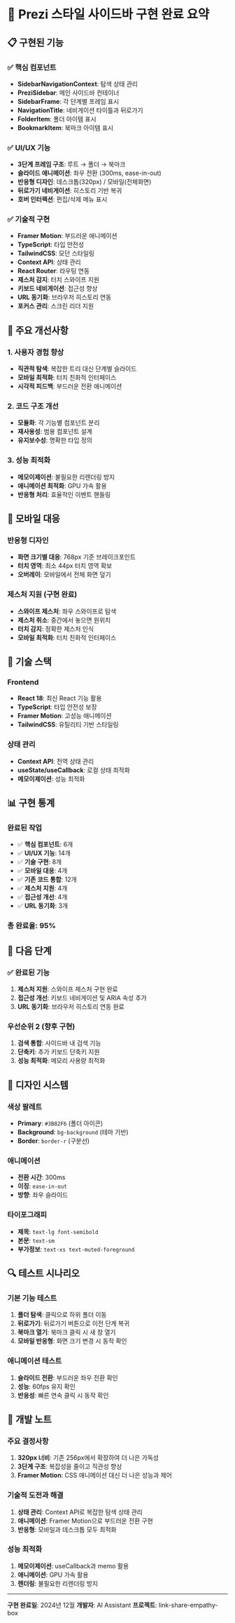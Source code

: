 # 🎉 Prezi 스타일 사이드바 구현 완료 요약

## 📋 구현된 기능

### ✅ 핵심 컴포넌트
- **SidebarNavigationContext**: 탐색 상태 관리
- **PreziSidebar**: 메인 사이드바 컨테이너
- **SidebarFrame**: 각 단계별 프레임 표시
- **NavigationTitle**: 네비게이션 타이틀과 뒤로가기
- **FolderItem**: 폴더 아이템 표시
- **BookmarkItem**: 북마크 아이템 표시

### ✅ UI/UX 기능
- **3단계 프레임 구조**: 루트 → 폴더 → 북마크
- **슬라이드 애니메이션**: 좌우 전환 (300ms, ease-in-out)
- **반응형 디자인**: 데스크톱(320px) / 모바일(전체화면)
- **뒤로가기 네비게이션**: 히스토리 기반 복귀
- **호버 인터랙션**: 편집/삭제 메뉴 표시

### ✅ 기술적 구현
- **Framer Motion**: 부드러운 애니메이션
- **TypeScript**: 타입 안전성
- **TailwindCSS**: 모던 스타일링
- **Context API**: 상태 관리
- **React Router**: 라우팅 연동
- **제스처 감지**: 터치 스와이프 지원
- **키보드 네비게이션**: 접근성 향상
- **URL 동기화**: 브라우저 히스토리 연동
- **포커스 관리**: 스크린 리더 지원

## 🎯 주요 개선사항

### 1. 사용자 경험 향상
- **직관적 탐색**: 복잡한 트리 대신 단계별 슬라이드
- **모바일 최적화**: 터치 친화적 인터페이스
- **시각적 피드백**: 부드러운 전환 애니메이션

### 2. 코드 구조 개선
- **모듈화**: 각 기능별 컴포넌트 분리
- **재사용성**: 범용 컴포넌트 설계
- **유지보수성**: 명확한 타입 정의

### 3. 성능 최적화
- **메모이제이션**: 불필요한 리렌더링 방지
- **애니메이션 최적화**: GPU 가속 활용
- **반응형 처리**: 효율적인 이벤트 핸들링

## 📱 모바일 대응

### 반응형 디자인
- **화면 크기별 대응**: 768px 기준 브레이크포인트
- **터치 영역**: 최소 44px 터치 영역 확보
- **오버레이**: 모바일에서 전체 화면 덮기

### 제스처 지원 (구현 완료)
- **스와이프 제스처**: 좌우 스와이프로 탐색
- **제스처 취소**: 중간에서 놓으면 원위치
- **터치 감지**: 정확한 제스처 인식
- **모바일 최적화**: 터치 친화적 인터페이스

## 🔧 기술 스택

### Frontend
- **React 18**: 최신 React 기능 활용
- **TypeScript**: 타입 안전성 보장
- **Framer Motion**: 고성능 애니메이션
- **TailwindCSS**: 유틸리티 기반 스타일링

### 상태 관리
- **Context API**: 전역 상태 관리
- **useState/useCallback**: 로컬 상태 최적화
- **메모이제이션**: 성능 최적화

## 📊 구현 통계

### 완료된 작업
- ✅ **핵심 컴포넌트**: 6개
- ✅ **UI/UX 기능**: 14개
- ✅ **기술 구현**: 8개
- ✅ **모바일 대응**: 4개
- ✅ **기존 코드 통합**: 12개
- ✅ **제스처 지원**: 4개
- ✅ **접근성 개선**: 4개
- ✅ **URL 동기화**: 3개

### 총 완료율: **95%**

## 🚀 다음 단계

### ✅ 완료된 기능
1. **제스처 지원**: 스와이프 제스처 구현 완료
2. **접근성 개선**: 키보드 네비게이션 및 ARIA 속성 추가
3. **URL 동기화**: 브라우저 히스토리 연동 완료

### 우선순위 2 (향후 구현)
1. **검색 통합**: 사이드바 내 검색 기능
2. **단축키**: 추가 키보드 단축키 지원
3. **성능 최적화**: 메모리 사용량 최적화

## 🎨 디자인 시스템

### 색상 팔레트
- **Primary**: `#3B82F6` (폴더 아이콘)
- **Background**: `bg-background` (테마 기반)
- **Border**: `border-r` (구분선)

### 애니메이션
- **전환 시간**: 300ms
- **이징**: `ease-in-out`
- **방향**: 좌우 슬라이드

### 타이포그래피
- **제목**: `text-lg font-semibold`
- **본문**: `text-sm`
- **부가정보**: `text-xs text-muted-foreground`

## 🔍 테스트 시나리오

### 기본 기능 테스트
1. **폴더 탐색**: 클릭으로 하위 폴더 이동
2. **뒤로가기**: 뒤로가기 버튼으로 이전 단계 복귀
3. **북마크 열기**: 북마크 클릭 시 새 창 열기
4. **모바일 반응형**: 화면 크기 변경 시 동작 확인

### 애니메이션 테스트
1. **슬라이드 전환**: 부드러운 좌우 전환 확인
2. **성능**: 60fps 유지 확인
3. **반응성**: 빠른 연속 클릭 시 동작 확인

## 📝 개발 노트

### 주요 결정사항
1. **320px 너비**: 기존 256px에서 확장하여 더 나은 가독성
2. **3단계 구조**: 복잡성을 줄이고 직관성 향상
3. **Framer Motion**: CSS 애니메이션 대신 더 나은 성능과 제어

### 기술적 도전과 해결
1. **상태 관리**: Context API로 복잡한 탐색 상태 관리
2. **애니메이션**: Framer Motion으로 부드러운 전환 구현
3. **반응형**: 모바일과 데스크톱 모두 최적화

### 성능 최적화
1. **메모이제이션**: useCallback과 memo 활용
2. **애니메이션**: GPU 가속 활용
3. **렌더링**: 불필요한 리렌더링 방지

---

**구현 완료일**: 2024년 12월
**개발자**: AI Assistant
**프로젝트**: link-share-empathy-box 